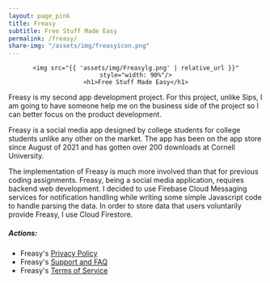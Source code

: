 ```yaml
---
layout: page_pink
title: Freasy
subtitle: Free Stuff Made Easy
permalink: /freasy/
share-img: "/assets/img/freasyicon.png"
---
```

<div align="center">

    <img src="{{ 'assets/img/Freasylg.png' | relative_url }}" style="width: 90%"/>
    <h1>Free Stuff Made Easy</h1>
</div>

Freasy is my second app development project.  For this project, unlike Sips, I am going to have someone help me on the business side of the project so I can better focus on the product development.

Freasy is a social media app designed by college students for college students unlike any other on the market.  The app has been on the app store since August of 2021 and has gotten over 200 downloads at Cornell University.

The implementation of Freasy is much more involved than that for previous coding assignments.  Freasy, being a social media application, requires backend web development.  I decided to use Firebase Cloud Messaging services for notification handling while writing some simple Javascript code to handle parsing the data.  In order to store data that users voluntarily provide Freasy, I use Cloud Firestore.


##### Actions:
- Freasy's [Privacy Policy](/freasy/privacy/)  
- Freasy's [Support and FAQ](/freasy/support)
- Freasy's [Terms of Service](/freasy/terms_of_service)
